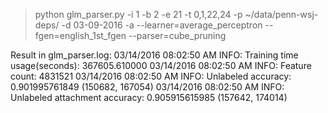 >python glm_parser.py -i 1 -b 2 -e 21 -t 0,1,22,24 -p ~/data/penn-wsj-deps/ -d 03-09-2016 -a --learner=average_perceptron --fgen=english_1st_fgen --parser=cube_pruning

Result in glm_parser.log:
03/14/2016 08:02:50 AM INFO: Training time usage(seconds): 367605.610000
03/14/2016 08:02:50 AM INFO: Feature count: 4831521
03/14/2016 08:02:50 AM INFO: Unlabeled accuracy: 0.901995761849 (150682, 167054)
03/14/2016 08:02:50 AM INFO: Unlabeled attachment accuracy: 0.905915615985 (157642, 174014)
